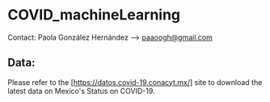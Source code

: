 # COVID_machineLearning

Contact:
Paola González Hernández --> paaoogh@gmail.com

## Data:
Please refer to the [https://datos.covid-19.conacyt.mx/] site to download the latest data on Mexico's Status on COVID-19. 
